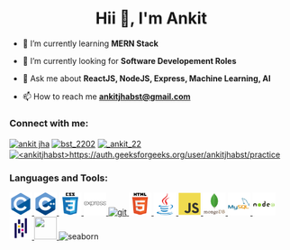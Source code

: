 <!-- [![MasterHead](https://github.com/Ankitjha2202/Ankitjha2202/blob/main/github-header-image.png)]() -->
<h1 align="center">Hii 👋, I'm Ankit</h1>
<!-- <img align="right" alt="Coding" width="250" src="https://media.tenor.com/whgQwNlVvNkAAAAi/xero-code.gif"> -->
<!-- <p align="left"> <img src="https://komarev.com/ghpvc/?username=ankitjha2202&label=Profile%20views&color=0e75b6&style=flat" alt="ankitjha2202" /> </p> -->

- 🌱 I’m currently learning **MERN Stack**

- 👯 I’m currently looking for **Software Developement Roles**

- 💬 Ask me about **ReactJS, NodeJS, Express, Machine Learning, AI**

- 📫 How to reach me **ankitjhabst@gmail.com**

<h3 align="left">Connect with me:</h3>
<p align="left">
<a href="https://linkedin.com/in/ankit-jha-7ab508203" target="blank"><img align="center" src="https://raw.githubusercontent.com/rahuldkjain/github-profile-readme-generator/master/src/images/icons/Social/linked-in-alt.svg" alt="ankit jha" height="30" width="40" /></a>
<a href="https://www.codechef.com/users/bst_2202" target="blank"><img align="center" src="https://cdn.jsdelivr.net/npm/simple-icons@3.1.0/icons/codechef.svg" alt="bst_2202" height="30" width="40" /></a>
<a href="https://www.leetcode.com/_ankit_22" target="blank"><img align="center" src="https://raw.githubusercontent.com/rahuldkjain/github-profile-readme-generator/master/src/images/icons/Social/leet-code.svg" alt="_ankit_22" height="30" width="40" /></a>
<a href="https://auth.geeksforgeeks.org/user/<ankitjhabst>https://auth.geeksforgeeks.org/user/ankitjhabst/practice" target="blank"><img align="center" src="https://raw.githubusercontent.com/rahuldkjain/github-profile-readme-generator/master/src/images/icons/Social/geeks-for-geeks.svg" alt="<ankitjhabst>https://auth.geeksforgeeks.org/user/ankitjhabst/practice" height="30" width="40" /></a>
</p>

<h3 align="left">Languages and Tools:</h3>
<p align="left"> <a href="https://www.cprogramming.com/" target="_blank" rel="noreferrer"> <img src="https://raw.githubusercontent.com/devicons/devicon/master/icons/c/c-original.svg" alt="c" width="40" height="40"/> </a> <a href="https://www.w3schools.com/cpp/" target="_blank" rel="noreferrer"> <img src="https://raw.githubusercontent.com/devicons/devicon/master/icons/cplusplus/cplusplus-original.svg" alt="cplusplus" width="40" height="40"/> </a> <a href="https://www.w3schools.com/css/" target="_blank" rel="noreferrer"> <img src="https://raw.githubusercontent.com/devicons/devicon/master/icons/css3/css3-original-wordmark.svg" alt="css3" width="40" height="40"/> </a> <a href="https://expressjs.com" target="_blank" rel="noreferrer"> <img src="https://raw.githubusercontent.com/devicons/devicon/master/icons/express/express-original-wordmark.svg" alt="express" width="40" height="40"/>  <a href="https://git-scm.com/" target="_blank" rel="noreferrer"> <img src="https://www.vectorlogo.zone/logos/git-scm/git-scm-icon.svg" alt="git" width="40" height="40"/> </a> <a href="https://www.w3.org/html/" target="_blank" rel="noreferrer"> <img src="https://raw.githubusercontent.com/devicons/devicon/master/icons/html5/html5-original-wordmark.svg" alt="html5" width="40" height="40"/> </a> <a href="https://www.java.com" target="_blank" rel="noreferrer"> <img src="https://raw.githubusercontent.com/devicons/devicon/master/icons/java/java-original.svg" alt="java" width="40" height="40"/> </a> <a href="https://developer.mozilla.org/en-US/docs/Web/JavaScript" target="_blank" rel="noreferrer"> <img src="https://raw.githubusercontent.com/devicons/devicon/master/icons/javascript/javascript-original.svg" alt="javascript" width="40" height="40"/> </a>  <a href="https://www.mongodb.com/" target="_blank" rel="noreferrer"> <img src="https://raw.githubusercontent.com/devicons/devicon/master/icons/mongodb/mongodb-original-wordmark.svg" alt="mongodb" width="40" height="40"/> </a> <a href="https://www.mysql.com/" target="_blank" rel="noreferrer"> <img src="https://raw.githubusercontent.com/devicons/devicon/master/icons/mysql/mysql-original-wordmark.svg" alt="mysql" width="40" height="40"/> </a> </a> <a href="https://nodejs.org" target="_blank" rel="noreferrer"> <img src="https://raw.githubusercontent.com/devicons/devicon/master/icons/nodejs/nodejs-original-wordmark.svg" alt="nodejs" width="40" height="40"/> </a> <a href="https://pandas.pydata.org/" target="_blank" rel="noreferrer"> <img src="https://raw.githubusercontent.com/devicons/devicon/2ae2a900d2f041da66e950e4d48052658d850630/icons/pandas/pandas-original.svg" alt="pandas" width="40" height="40"/> </a> <a href="https://reactjs.org/" target="_blank" rel="noreferrer"><img src="https://upload.wikimedia.org/wikipedia/commons/a/a7/React-icon.svg" width="40" height="40"> </a> <img src="https://seaborn.pydata.org/_images/logo-mark-lightbg.svg" alt="seaborn" width="40" height="40"/> </a>
<!-- <p><img align="center" src="https://github-readme-streak-stats.herokuapp.com/?user=ankitjha2202&" alt="ankitjha2202" /></p> -->
